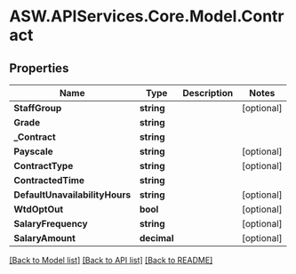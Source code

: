 # ASW.APIServices.Core.Model.Contract
## Properties

Name | Type | Description | Notes
------------ | ------------- | ------------- | -------------
**StaffGroup** | **string** |  | [optional] 
**Grade** | **string** |  | 
**_Contract** | **string** |  | 
**Payscale** | **string** |  | [optional] 
**ContractType** | **string** |  | [optional] 
**ContractedTime** | **string** |  | 
**DefaultUnavailabilityHours** | **string** |  | [optional] 
**WtdOptOut** | **bool** |  | [optional] 
**SalaryFrequency** | **string** |  | [optional] 
**SalaryAmount** | **decimal** |  | [optional] 

[[Back to Model list]](../README.md#documentation-for-models) [[Back to API list]](../README.md#documentation-for-api-endpoints) [[Back to README]](../README.md)

